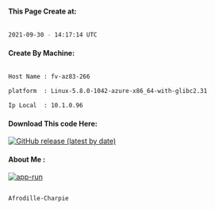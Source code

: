 
   
#### This Page Create at:

```bash

2021-09-30 - 14:17:14 UTC

```

#### Create By Machine:

```bash

Host Name : fv-az83-266

platform  : Linux-5.8.0-1042-azure-x86_64-with-glibc2.31

Ip Local  : 10.1.0.96

```
#### Download This code Here:

[![GitHub release (latest by date)](https://img.shields.io/github/v/release/Afrodille-Charpie/App-Run-1?style=for-the-badge&label=Download)](https://github.com/Afrodille-Charpie/App-Run-1/releases) 

</p> 

#### About Me :

[![app-run](https://github.com/Afrodille-Charpie/App-Run-1/actions/workflows/app-run.yml/badge.svg)](https://github.com/Afrodille-Charpie/App-Run-1/actions/workflows/app-run.yml)

```bash

Afrodille-Charpie

```

